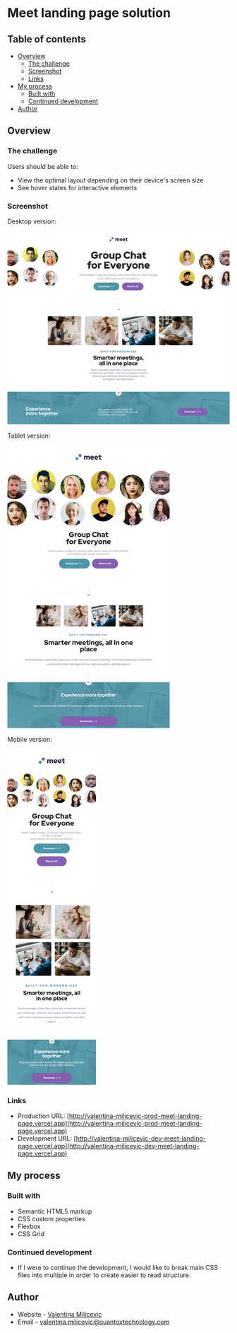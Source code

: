 # Meet landing page solution

## Table of contents

- [Overview](#overview)
  - [The challenge](#the-challenge)
  - [Screenshot](#screenshot)
  - [Links](#links)
- [My process](#my-process)
  - [Built with](#built-with)
  - [Continued development](#continued-development)
- [Author](#author)

## Overview

### The challenge

Users should be able to:

- View the optimal layout depending on their device's screen size
- See hover states for interactive elements

### Screenshot

Desktop version: 

![Desktop version](./assets/screenshots/Desktop.png)

Tablet version:

![Tablet version](./assets/screenshots/Tablet.png)

Mobile version:

![Mobile version](./assets/screenshots/Mobile.png)

### Links

- Production URL: [http://valentina-milicevic-prod-meet-landing-page.vercel.app](http://valentina-milicevic-prod-meet-landing-page.vercel.app)
- Development URL: [http://valentina-milicevic-dev-meet-landing-page.vercel.app](http://valentina-milicevic-dev-meet-landing-page.vercel.app)


## My process

### Built with

- Semantic HTML5 markup
- CSS custom properties
- Flexbox
- CSS Grid

### Continued development

- If I were to continue the development, I would like to break main CSS files into multiple 
in order to create easier to read structure.

## Author

- Website - [Valentina Milicevic](https://github.com/vanjamilicevic)
- Email - valentina.milicevic@quantoxtechnology.com